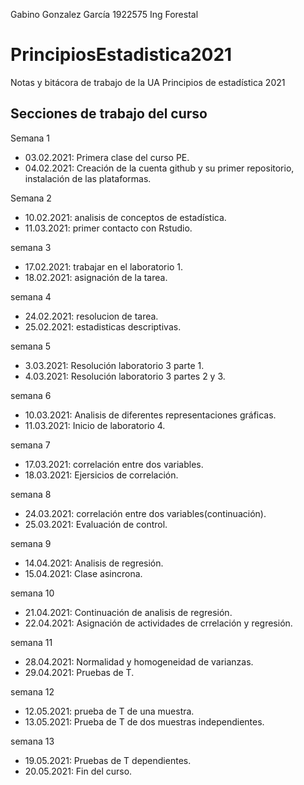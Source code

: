 Gabino Gonzalez García
1922575
Ing Forestal

# PrincipiosEstadistica2021
Notas y bitácora de trabajo de la UA Principios de estadística 2021


## Secciones de trabajo del curso

Semana 1
+ 03.02.2021: Primera clase del curso PE.
+ 04.02.2021: Creación de la cuenta github y su primer repositorio, instalación de las plataformas.

Semana 2
+ 10.02.2021: analisis de conceptos de estadística.
+ 11.03.2021: primer contacto con Rstudio.

semana 3
+ 17.02.2021: trabajar en el laboratorio 1.
+ 18.02.2021: asignación de la tarea. 

semana 4
+ 24.02.2021: resolucion de tarea.
+ 25.02.2021: estadisticas descriptivas.

semana 5
+ 3.03.2021: Resolución laboratorio 3 parte 1.
+ 4.03.2021: Resolución laboratorio 3 partes 2 y 3.

semana 6
+ 10.03.2021: Analisis de diferentes representaciones gráficas.
+ 11.03.2021: Inicio de laboratorio 4.

semana 7
+ 17.03.2021: correlación entre dos variables.
+ 18.03.2021: Ejersicios de correlación.

semana 8
+ 24.03.2021: correlación entre dos variables(continuación).
+ 25.03.2021: Evaluación de control.

semana 9
+ 14.04.2021: Analisis de regresión.
+ 15.04.2021: Clase asincrona.

semana 10
+ 21.04.2021: Continuación de analisis de regresión.
+ 22.04.2021: Asignación de actividades de crrelación y regresión.

semana 11
+ 28.04.2021: Normalidad y homogeneidad de varianzas.
+ 29.04.2021: Pruebas de T.

semana 12
+ 12.05.2021: prueba de T de una muestra. 
+ 13.05.2021: Prueba de T de dos muestras independientes.

semana 13
+ 19.05.2021: Pruebas de T dependientes.
+ 20.05.2021: Fin del curso.

